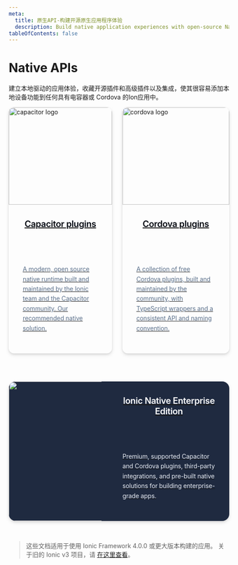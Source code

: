 ```yaml
---
meta:
  title: 原生API-构建开源原生应用程序体验
  description: Build native application experiences with open-source Native APIs. Easily add native device functionality to any Ionic app with Capacitor or Cordova.
tableOfContents: false
---
```


# Native APIs

<p class='intro'>建立本地驱动的应用体验，收藏开源插件和高级插件以及集成，使其很容易添加本地设备功能到任何具有电容器或 Cordova 的Ion应用中。</p>

<div id="native-enterprise-cards">
  <a href="https://capacitorjs.com/docs/plugins">
    <div class="image-wrapper">
      <img src="/docs/assets/img/native/capacitor@2x.png" width="440" height="222" alt="capacitor logo"/>
    </div>
    <div class="heading-group">
      <header>Capacitor plugins</header>
      <p>A modern, open source native runtime built and maintained by the Ionic team and the Capacitor community. Our recommended native solution.</p>
    </div>
  </a>

  <a href="/docs/native/community">
    <div class="image-wrapper">
      <img src="/docs/assets/img/native/cordova@2x.png" width="440" height="222" alt="cordova logo"/>
    </div>
    <div class="heading-group">
      <header>Cordova plugins</header>
      <p>A collection of free Cordova plugins, built and maintained by the community, with TypeScript wrappers and a consistent API and naming convention.</p>
    </div>
  </a>
</div>

<a id="native-enterprise" href="https://ionicframework.com/native"></p> 

<div class="image-wrapper">
  <img src="/docs/assets/img/native/native-enterprise@2x.png" width="476" height="228" />
</div>

<div class="heading-group">
  <header> Ionic Native Enterprise Edition </header> 
  
  <p>
    Premium, supported Capacitor and Cordova plugins, third-party integrations, and pre-built native solutions for building enterprise-grade apps.
  </p>
</div>

<p>
  </a>
</p>

<style scoped>
  #native-enterprise-cards {
    display: flex;

    margin-inline-start: -1.5rem;
    margin-block-start: -1.5rem;
  }

  @media (max-width: 767px) {
    #native-enterprise-cards {
      flex-direction: column;
    }
    #native-enterprise-cards .image-wrapper img {
      max-height: 10rem;
    }
  }

  #native-enterprise-cards > a {
    display: block;
    margin-inline-start: 1.5rem;
    margin-block-start: 1.5rem;

    box-shadow: 0px 2px 4px rgba(0, 0, 0, 0.08), 0px 4px 8px rgba(0, 0, 0, 0.1);
    border-radius: 12px;
    overflow: hidden;

    transition: all 150ms ease;
  }

  #native-enterprise-cards > a:hover,
  #native-enterprise-cards > a:active,
  #native-enterprise-cards > a:focus {
    transform: translateY(-1px);
    box-shadow: 0 0.35em 1.175em rgba(2, 8, 20, 0.1), 0 0.175em 0.5em rgba(2, 8, 20, 0.08);
  }

  #native-enterprise-cards .heading-group {
    padding: 2rem;
  }

  #native-enterprise-cards .image-wrapper > img {
    object-fit: cover;
    width: 100%;
  }

  #native-enterprise-cards header {
    font-weight: 600;
    font-size: 1.25rem;
    line-height: 24px;
    letter-spacing: -0.02em;
    color: #010610;
  }

  #native-enterprise-cards p {
    font-size: .875rem;
    line-height: 160%;
    letter-spacing: -0.01em;
    color: #5B708B;
  }

  #native-enterprise {
    margin-top: 2rem;

    border-radius: 16px;
    overflow: hidden;

    display: flex;
    align-items: center;
    background: #1F2A40;    

    box-shadow: 0px 2px 4px rgba(0, 0, 0, 0.08), 0px 4px 8px rgba(0, 0, 0, 0.1);

    transition: transform 150ms ease, box-shadow 150ms ease;
  }

  @media (max-width: 767px) {
    #native-enterprise {
      flex-direction: column;
    }
    #native-enterprise .image-wrapper img{
      max-height: 10rem;
    }
  }

  #native-enterprise:hover,
  #native-enterprise:active,
  #native-enterprise:focus {
    transform: translateY(-1px);
    box-shadow: 0 0.35em 1.175em rgba(2, 8, 20, 0.1), 0 0.175em 0.5em rgba(2, 8, 20, 0.08);
  }

  #native-enterprise > * {
    flex-basis: 50%;
  }

  #native-enterprise .heading-group {
    padding: 2rem;
    padding-left: 3rem;
  }

  #native-enterprise .image-wrapper {
    align-self: stretch;
    overflow: hidden;
  }
  
  #native-enterprise img {
    height: 100%;
    max-height: 100%;
    object-fit: cover;    
  }

  #native-enterprise header {
    font-weight: 600;
    font-size: 20px;
    line-height: 24px;
    letter-spacing: -0.02em;

    color: #fff;
  }

  #native-enterprise p {
    font-size: 14px;
    line-height: 160%;
    letter-spacing: -0.01em;

    color: #E9EDF3;
  }


</style>

<blockquote>
  <p>
    这些文档适用于使用 Ionic Framework 4.0.0 或更大版本构建的应用。 关于旧的 Ionic v3 项目，请 <a href="/docs/v3/native">在这里查看</a>。
  </p>
</blockquote>
